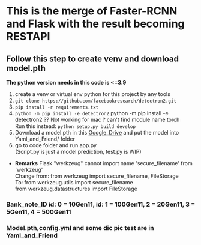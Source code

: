 # This is the merge of Faster-RCNN and Flask with the result becoming RESTAPI

## Follow this step to create venv and download model.pth
**The python version needs in this code is <=3.9**  

1. create a venv or virtual env python for this project by any tools  
2. ```git clone https://github.com/facebookresearch/detectron2.git```  
3. ```pip install -r requirements.txt```
4. ```python -m pip install -e detectron2```
   python -m pip install -e detectron2 ?? Not working for mac ? can't find module name torch  
   Run this instead: ```python setup.py build develop```  
5. Download a model.pth in this [Google_Drive](https://drive.google.com/drive/folders/1MBk-m1igazL-uVFpjUKbL8pynuPNpZ2V?usp=sharing) and put the model into Yaml_and_Friend/ folder  
6. go to code folder and run app.py  
   (Script.py is just a model prediction, test.py is WIP)  

- **Remarks**
  Flask "werkzeug" cannot import name 'secure_filename' from 'werkzeug'  
  Change from: from werkzeug import secure_filename, FileStorage  
  To: from werkzeug.utils import secure_filename  
  from werkzeug.datastructures import FileStorage  

### Bank_note_ID id: 0 = 10Gen11, id: 1 = 100Gen11, 2 = 20Gen11, 3 = 5Gen11, 4 = 500Gen11
### Model.pth,config.yml and some dic pic test are in Yaml_and_Friend

